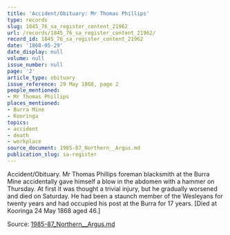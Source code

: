 ```yaml
---
title: 'Accident/Obituary: Mr Thomas Phillips'
type: records
slug: 1845_76_sa_register_content_21962
url: /records/1845_76_sa_register_content_21962/
record_id: 1845_76_sa_register_content_21962
date: '1868-05-29'
date_display: null
volume: null
issue_number: null
page: '2'
article_type: obituary
issue_reference: 29 May 1868, page 2
people_mentioned:
- Mr Thomas Phillips
places_mentioned:
- Burra Mine
- Kooringa
topics:
- accident
- death
- workplace
source_document: 1985-87_Northern__Argus.md
publication_slug: sa-register
---
```


Accident/Obituary.  Mr Thomas Phillips foreman blacksmith at the Burra Mine accidentally gave himself a blow in the abdomen with a hammer on Thursday.  At first it was thought a trivial injury, but he gradually worsened and died on Saturday.  He had been a staunch member of the Wesleyans for twenty years and had occupied his post at the Burra for 17 years.  [Died at Kooringa 24 May 1868 aged 46.]

Source: [1985-87_Northern__Argus.md](/downloads/markdown/1985-87_Northern__Argus.md)

